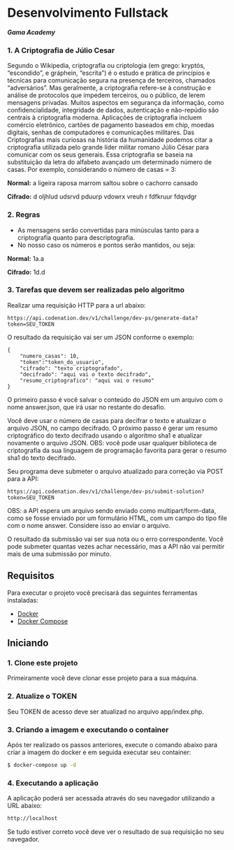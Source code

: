 # Desenvolvimento Fullstack
***Gama Academy***



### 1. A Criptografia de Júlio Cesar

Segundo o Wikipedia, criptografia ou criptologia (em grego: kryptós, “escondido”, e gráphein, “escrita”) é o estudo e prática de princípios e técnicas para comunicação segura na presença de terceiros, chamados “adversários”. Mas geralmente, a criptografia refere-se à construção e análise de protocolos que impedem terceiros, ou o público, de lerem mensagens privadas. Muitos aspectos em segurança da informação, como confidencialidade, integridade de dados, autenticação e não-repúdio são centrais à criptografia moderna. Aplicações de criptografia incluem comércio eletrônico, cartões de pagamento baseados em chip, moedas digitais, senhas de computadores e comunicações militares. Das Criptografias mais curiosas na história da humanidade podemos citar a criptografia utilizada pelo grande líder militar romano Júlio César para comunicar com os seus generais. Essa criptografia se baseia na substituição da letra do alfabeto avançado um determinado número de casas. Por exemplo, considerando o número de casas = 3:

**Normal:** a ligeira raposa marrom saltou sobre o cachorro cansado

**Cifrado:** d oljhlud udsrvd pduurp vdowrx vreuh r fdfkruur fdqvdgr

### 2. Regras

* As mensagens serão convertidas para minúsculas tanto para a criptografia quanto para descriptografia.
* No nosso caso os números e pontos serão mantidos, ou seja:

**Normal:** 1a.a

**Cifrado:** 1d.d

### 3. Tarefas que devem ser realizadas pelo algoritmo

Realizar uma requisição HTTP para a url abaixo:

```
https://api.codenation.dev/v1/challenge/dev-ps/generate-data?token=SEU_TOKEN
```

O resultado da requisição vai ser um JSON conforme o exemplo:

```
{
	"numero_casas": 10,
	"token":"token_do_usuario",
	"cifrado": "texto criptografado",
	"decifrado": "aqui vai o texto decifrado",
	"resumo_criptografico": "aqui vai o resumo"
}
```

O primeiro passo é você salvar o conteúdo do JSON em um arquivo com o nome answer.json, que irá usar no restante do desafio.

Você deve usar o número de casas para decifrar o texto e atualizar o arquivo JSON, no campo decifrado. O próximo passo é gerar um resumo criptográfico do texto decifrado usando o algoritmo sha1 e atualizar novamente o arquivo JSON. OBS: você pode usar qualquer biblioteca de criptografia da sua linguagem de programação favorita para gerar o resumo sha1 do texto decifrado.

Seu programa deve submeter o arquivo atualizado para correção via POST para a API:

```
https://api.codenation.dev/v1/challenge/dev-ps/submit-solution?token=SEU_TOKEN
```

OBS: a API espera um arquivo sendo enviado como multipart/form-data, como se fosse enviado por um formulário HTML, com um campo do tipo file com o nome answer. Considere isso ao enviar o arquivo.

O resultado da submissão vai ser sua nota ou o erro correspondente. Você pode submeter quantas vezes achar necessário, mas a API não vai permitir mais de uma submissão por minuto.


## Requisitos

Para executar o projeto você precisará das seguintes ferramentas instaladas:

- [Docker](https://docs.docker.com/install/)
- [Docker Compose](https://docs.docker.com/compose/install/)

## Iniciando 

### 1. Clone este projeto

Primeiramente você deve clonar esse projeto para a sua máquina.

### 2. Atualize o TOKEN 

Seu TOKEN de acesso deve ser atualizad no arquivo app/index.php.

### 3. Criando a imagem e executando o container

Após ter realizado os passos anteriores, execute o comando abaixo para criar a imagem do docker e em seguida executar seu container:

```sh
$ docker-compose up -d
```

### 4. Executando a aplicação 

A aplicação poderá ser acessada através do seu navegador utilizando a URL abaixo:

```sh
http://localhost
```

Se tudo estiver correto você deve ver o resultado de sua requisição no seu navegador.
